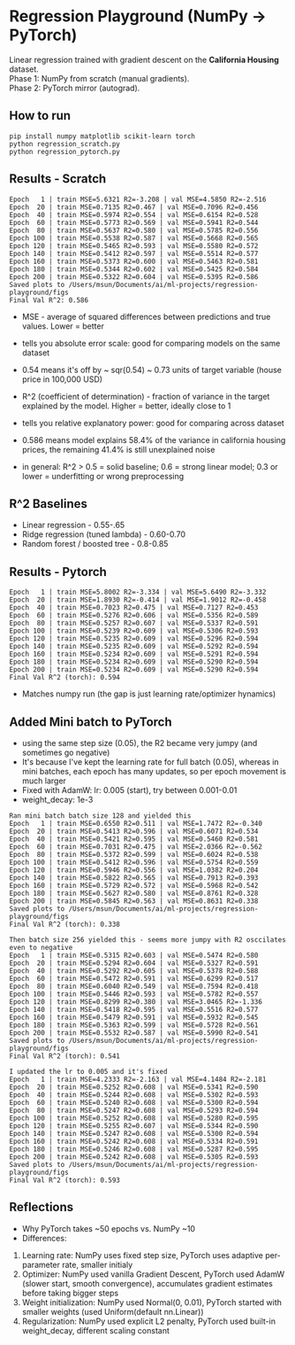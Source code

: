 # Regression Playground (NumPy → PyTorch)

Linear regression trained with gradient descent on the **California Housing** dataset.  
Phase 1: NumPy from scratch (manual gradients).  
Phase 2: PyTorch mirror (autograd).

## How to run
```
pip install numpy matplotlib scikit-learn torch
python regression_scratch.py
python regression_pytorch.py
```

## Results - Scratch
```
Epoch   1 | train MSE=5.6321 R2=-3.208 | val MSE=4.5850 R2=-2.516
Epoch  20 | train MSE=0.7135 R2=0.467 | val MSE=0.7096 R2=0.456
Epoch  40 | train MSE=0.5974 R2=0.554 | val MSE=0.6154 R2=0.528
Epoch  60 | train MSE=0.5773 R2=0.569 | val MSE=0.5941 R2=0.544
Epoch  80 | train MSE=0.5637 R2=0.580 | val MSE=0.5785 R2=0.556
Epoch 100 | train MSE=0.5538 R2=0.587 | val MSE=0.5668 R2=0.565
Epoch 120 | train MSE=0.5465 R2=0.593 | val MSE=0.5580 R2=0.572
Epoch 140 | train MSE=0.5412 R2=0.597 | val MSE=0.5514 R2=0.577
Epoch 160 | train MSE=0.5373 R2=0.600 | val MSE=0.5463 R2=0.581
Epoch 180 | train MSE=0.5344 R2=0.602 | val MSE=0.5425 R2=0.584
Epoch 200 | train MSE=0.5322 R2=0.604 | val MSE=0.5395 R2=0.586
Saved plots to /Users/msun/Documents/ai/ml-projects/regression-playground/figs
Final Val R^2: 0.586
```
- MSE - average of squared differences between predictions and true values. Lower = better
- tells you absolute error scale: good for comparing models on the same dataset 
- 0.54 means it's off by ~ sqr(0.54) ~ 0.73 units of target variable (house price in 100,000 USD)

- R^2 (coefficient of determination) - fraction of variance in the target explained by the model. Higher = better, ideally close to 1 
- tells you relative explanatory power: good for comparing across dataset 
- 0.586 means model explains 58.4% of the variance in california housing prices, the remaining 41.4% is still unexplained noise 
- in general: R^2 > 0.5 = solid baseline; 0.6 = strong linear model; 0.3 or lower = underfitting or wrong preprocessing 

## R^2 Baselines
- Linear regression - 0.55-.65
- Ridge regression (tuned lambda) - 0.60-0.70
- Random forest / boosted tree - 0.8-0.85

## Results - Pytorch 
```
Epoch   1 | train MSE=5.8002 R2=-3.334 | val MSE=5.6490 R2=-3.332
Epoch  20 | train MSE=1.8930 R2=-0.414 | val MSE=1.9012 R2=-0.458
Epoch  40 | train MSE=0.7023 R2=0.475 | val MSE=0.7127 R2=0.453
Epoch  60 | train MSE=0.5276 R2=0.606 | val MSE=0.5356 R2=0.589
Epoch  80 | train MSE=0.5257 R2=0.607 | val MSE=0.5337 R2=0.591
Epoch 100 | train MSE=0.5239 R2=0.609 | val MSE=0.5306 R2=0.593
Epoch 120 | train MSE=0.5235 R2=0.609 | val MSE=0.5296 R2=0.594
Epoch 140 | train MSE=0.5235 R2=0.609 | val MSE=0.5292 R2=0.594
Epoch 160 | train MSE=0.5234 R2=0.609 | val MSE=0.5291 R2=0.594
Epoch 180 | train MSE=0.5234 R2=0.609 | val MSE=0.5290 R2=0.594
Epoch 200 | train MSE=0.5234 R2=0.609 | val MSE=0.5290 R2=0.594
Final Val R^2 (torch): 0.594
``` 
- Matches numpy run (the gap is just learning rate/optimizer hynamics)

## Added Mini batch to PyTorch 
- using the same step size (0.05), the R2 became very jumpy (and sometimes go negative)
- It's because I've kept the learning rate for full batch (0.05), whereas in mini batches, each epoch has many updates, so per epoch movement is much larger 
- Fixed with AdamW: lr: 0.005 (start), try between 0.001-0.01
- weight_decay: 1e-3 
```
Ran mini batch batch size 128 and yielded this
Epoch   1 | train MSE=0.6550 R2=0.511 | val MSE=1.7472 R2=-0.340
Epoch  20 | train MSE=0.5413 R2=0.596 | val MSE=0.6071 R2=0.534
Epoch  40 | train MSE=0.5421 R2=0.595 | val MSE=0.5460 R2=0.581
Epoch  60 | train MSE=0.7031 R2=0.475 | val MSE=2.0366 R2=-0.562
Epoch  80 | train MSE=0.5372 R2=0.599 | val MSE=0.6024 R2=0.538
Epoch 100 | train MSE=0.5412 R2=0.596 | val MSE=0.5754 R2=0.559
Epoch 120 | train MSE=0.5946 R2=0.556 | val MSE=1.0382 R2=0.204
Epoch 140 | train MSE=0.5822 R2=0.565 | val MSE=0.7913 R2=0.393
Epoch 160 | train MSE=0.5729 R2=0.572 | val MSE=0.5968 R2=0.542
Epoch 180 | train MSE=0.5627 R2=0.580 | val MSE=0.8761 R2=0.328
Epoch 200 | train MSE=0.5845 R2=0.563 | val MSE=0.8631 R2=0.338
Saved plots to /Users/msun/Documents/ai/ml-projects/regression-playground/figs
Final Val R^2 (torch): 0.338

Then batch size 256 yielded this - seems more jumpy with R2 osccilates even to negative 
Epoch   1 | train MSE=0.5315 R2=0.603 | val MSE=0.5474 R2=0.580
Epoch  20 | train MSE=0.5294 R2=0.604 | val MSE=0.5327 R2=0.591
Epoch  40 | train MSE=0.5292 R2=0.605 | val MSE=0.5378 R2=0.588
Epoch  60 | train MSE=0.5472 R2=0.591 | val MSE=0.6299 R2=0.517
Epoch  80 | train MSE=0.6040 R2=0.549 | val MSE=0.7594 R2=0.418
Epoch 100 | train MSE=0.5446 R2=0.593 | val MSE=0.5782 R2=0.557
Epoch 120 | train MSE=0.8299 R2=0.380 | val MSE=3.0465 R2=-1.336
Epoch 140 | train MSE=0.5418 R2=0.595 | val MSE=0.5516 R2=0.577
Epoch 160 | train MSE=0.5479 R2=0.591 | val MSE=0.5932 R2=0.545
Epoch 180 | train MSE=0.5363 R2=0.599 | val MSE=0.5728 R2=0.561
Epoch 200 | train MSE=0.5532 R2=0.587 | val MSE=0.5990 R2=0.541
Saved plots to /Users/msun/Documents/ai/ml-projects/regression-playground/figs
Final Val R^2 (torch): 0.541

I updated the lr to 0.005 and it's fixed 
Epoch   1 | train MSE=4.2333 R2=-2.163 | val MSE=4.1484 R2=-2.181
Epoch  20 | train MSE=0.5252 R2=0.608 | val MSE=0.5341 R2=0.590
Epoch  40 | train MSE=0.5244 R2=0.608 | val MSE=0.5302 R2=0.593
Epoch  60 | train MSE=0.5240 R2=0.608 | val MSE=0.5300 R2=0.594
Epoch  80 | train MSE=0.5247 R2=0.608 | val MSE=0.5293 R2=0.594
Epoch 100 | train MSE=0.5252 R2=0.608 | val MSE=0.5280 R2=0.595
Epoch 120 | train MSE=0.5255 R2=0.607 | val MSE=0.5344 R2=0.590
Epoch 140 | train MSE=0.5247 R2=0.608 | val MSE=0.5300 R2=0.594
Epoch 160 | train MSE=0.5242 R2=0.608 | val MSE=0.5334 R2=0.591
Epoch 180 | train MSE=0.5246 R2=0.608 | val MSE=0.5287 R2=0.595
Epoch 200 | train MSE=0.5242 R2=0.608 | val MSE=0.5305 R2=0.593
Saved plots to /Users/msun/Documents/ai/ml-projects/regression-playground/figs
Final Val R^2 (torch): 0.593
```


## Reflections
- Why PyTorch takes ~50 epochs vs. NumPy ~10
- Differences: 
1) Learning rate: NumPy uses fixed step size, PyTorch uses adaptive per-parameter rate, smaller initialy 
2) Optimizer: NumPy used vanilla Gradient Descent, PyTorch used AdamW (slower start, smooth convergence), accumulates gradient estimates before taking bigger steps 
3) Weight initialization: NumPy used Normal(0, 0.01), PyTorch started with smaller weights (used Uniform(default nn.Linear))
4) Regularization: NumPy used explicit L2 penalty, PyTorch used built-in weight_decay, different scaling constant 